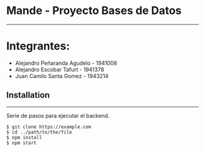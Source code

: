 # Mande - Proyecto Bases de Datos
***
# Integrantes: 
  * Alejandro Peñaranda Agudelo - 1941008
  * Alejandro Escobar Tafurt - 1941378
  * Juan Camilo Santa Gomez - 1943214


## Installation
***
Serie de pasos para ejecutar el backend. 
```
$ git clone https://example.com
$ cd ../path/to/the/file
$ npm install
$ npm start
```
